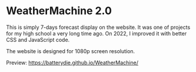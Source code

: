 # WeatherMachine 2.0
This is simply 7-days forecast display on the website. It was one of projects for my high school a very long time ago. On 2022, I improved it with better CSS and JavaScript code.

The website is designed for 1080p screen resolution.

Preview: https://batterydie.github.io/WeatherMachine/
